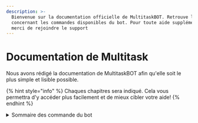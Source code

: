 ```yaml
---
description: >-
  Bienvenue sur la documentation officielle de MultitaskBOT. Retrouve les aides
  concernant les commandes disponibles du bot. Pour toute aide supplémentaire,
  merci de rejoindre le support
---
```


# Documentation de Multitask

Nous avons rédigé la documentation de MultitaskBOT afin qu'elle soit le plus simple et lisible possible.&#x20;

{% hint style="info" %}
Chaques chapitres sera indiqué. Cela vous permettra d'y accéder plus facilement et de mieux cibler votre aide!
{% endhint %}

<details>

<summary>Sommaire des commande du bot</summary>

FUN: dit, piece, question, roll

Informations: aide, info-bot, info-serveur, info-utilisateur, ping, support

Channel: effacer

Modération: ban, expulser, mute, unban, unmute

</details>
